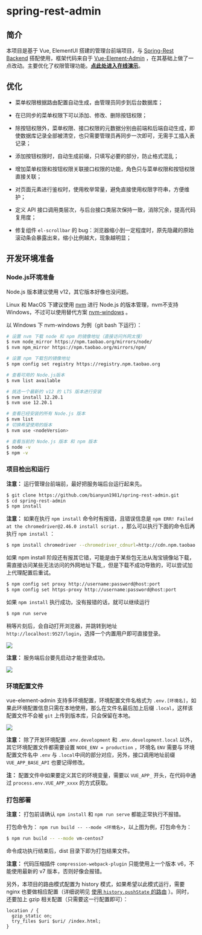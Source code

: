 # spring-rest-admin

## 简介

本项目是基于 Vue, ElementUI 搭建的管理台前端项目，与 [Spring-Rest Backend](https://github.com/bianyun1981/spring-rest-backend) 搭配使用，框架代码来自于 [Vue-Element-Admin](https://github.com/PanJiaChen/vue-element-admin) ，在其基础上做了一点改动。主要优化了权限管理功能。[**点此处进入在线演示**](https://wisecoder.work)。

## 优化

- 菜单权限根据路由配置自动生成，由管理员同步到后台数据库；

- 在已同步的菜单权限下可以添加、修改、删除按钮权限；

- 除按钮权限外，菜单权限、接口权限的元数据分别由前端和后端自动生成，即使数据库记录全部被清空，也只需要管理员再同步一次即可，无需手工插入表记录；

- 添加按钮权限时，自动生成前缀，只填写必要的部分，防止格式混乱；

- 增加菜单权限和按钮权限关联接口权限的功能，角色只与菜单权限和按钮权限直接关联；

- 对页面元素进行鉴权时，使用枚举常量，避免直接使用权限字符串，方便维护；

- 定义 API 接口调用类层次，与后台接口类层次保持一致，消除冗余，提高代码复用度；

- 修复组件 `el-scrollbar` 的 bug：浏览器缩小到一定程度时，原先隐藏的原始滚动条会暴露出来，缩小比例越大，现象越明显；


## 开发环境准备

### Node.js环境准备

Node.js 版本建议使用 v12，其它版本好像也没问题。

Linux 和 MacOS 下建议使用 [nvm](https://github.com/nvm-sh/nvm) 进行 Node.js 的版本管理，nvm不支持 Windows，不过可以使用替代方案 [nvm-windows](https://github.com/coreybutler/nvm-windows) 。

以 Windows 下 nvm-windows 为例（git bash 下运行）：

```bash
# 设置 nvm 下载 node 和 npm 的镜像地址（直接访问外网太慢）
$ nvm node_mirror https://npm.taobao.org/mirrors/node/
$ nvm npm_mirror https://npm.taobao.org/mirrors/npm/

# 设置 npm 下载包的镜像地址
$ npm config set registry https://registry.npm.taobao.org

# 查看可用的 Node.js版本
$ nvm list available

# 挑选一个最新的 v12 的 LTS 版本进行安装
$ nvm install 12.20.1
$ nvm use 12.20.1

# 查看已经安装的所有 Node.js 版本
$ nvm list
# 切换希望使用的版本
$ nvm use <nodeVersion>

# 查看当前的 Node.js 版本 和 npm 版本
$ node -v
$ npm -v
```

### 项目检出和运行

**注意：** 运行管理台前端前，最好把服务端后台运行起来先。

```bash
$ git clone https://github.com/bianyun1981/spring-rest-admin.git
$ cd spring-rest-admin
$ npm install
```

**注意：** 如果在执行 `npm install` 命令时有报错，且错误信息是 `npm ERR! Failed at the chromedriver@2.46.0 install script.` ，那么可以执行下面的命令后再执行 `npm install` ：

```bash
$ npm install chromedriver --chromedriver_cdnurl=http://cdn.npm.taobao.org/dist/chromedriver
```

如果 npm install 阶段还有报其它错，可能是由于某些包无法从淘宝镜像站下载，需直接访问某些无法访问的外网地址下载,，但是下载不成功导致的，可以尝试加上代理配置后重试。

```bash
$ npm config set proxy http://username:password@host:port
$ npm config set https-proxy http://username:password@host:port
```

如果 `npm install` 执行成功，没有报错的话，就可以继续运行

```bash
$ npm run serve
```

稍等片刻后，会自动打开浏览器，并跳转到地址 `http://localhost:9527/login`，选择一个内置用户即可直接登录。

![](https://cdn.jsdelivr.net/gh/bianyun1981/CDN@latest/img/readme/2021-02/2021-02-01-160437-581.png)

**注意：** 服务端后台要先启动才能登录成功。

![](https://cdn.jsdelivr.net/gh/bianyun1981/CDN@latest/img/readme/2021-02/2021-02-01-161355-195.png)

### 环境配置文件

vue-element-admin 支持多环境配置，环境配置文件名格式为 `.env.[环境名]`，如果此环境配置信息只需在本地使用，那么在文件名最后加上后缀 `.local`，这样该配置文件不会被 `git` 上传到版本库，只会保留在本地。

![](https://cdn.jsdelivr.net/gh/bianyun1981/CDN@latest/img/readme/2021-02/2021-02-01-162540-158.png)

**注意：** 除了开发环境配置 `.env.development` 和 `.env.development.local` 以外，其它环境配置文件都需要设置 `NODE_ENV = production` ，环境名 `ENV` 需要与 环境配置文件名中 `.env` 与 `.local`中间的部分对应，另外，接口调用地址前缀 `VUE_APP_BASE_API` 也要记得修改。

**注：** 配置文件中如果要定义其它的环境变量，需要以 `VUE_APP_` 开头，在代码中通过 `process.env.VUE_APP_xxxx` 的方式获取。

### 打包部署

**注意：** 打包前请确认 `npm install` 和 `npm run serve` 都能正常执行不报错。

打包命令为： `npm run build -- --mode <环境名>`，以上图为例，打包命令为：

```bash
$ npm run build -- --mode vm-centos7
```

命令成功执行结束后，dist 目录下即为打包结果文件。

**注意：** 代码压缩插件 `compression-webpack-plugin` 只能使用上一个版本 v6，不能使用最新的 v7 版本，否则好像会报错。

另外，本项目的路由模式配置为 history 模式，如果希望以此模式运行，需要 nginx 也要做相应配置（详细说明见 [使用 `history.pushState` 的路由](https://cli.vuejs.org/zh/guide/deployment.html#%E4%BD%BF%E7%94%A8-history-pushstate-%E7%9A%84%E8%B7%AF%E7%94%B1) ）。同时，还要加上 gzip 相关配置（只需要这一行配置即可）：

```nginx
location / {
  gzip_static on;
  try_files $uri $uri/ /index.html;
}
```

